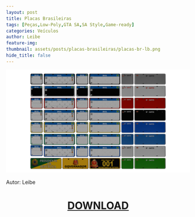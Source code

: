 ```yaml
---
layout: post
title: Placas Brasileiras
tags: [Peças,Low-Poly,GTA SA,SA Style,Game-ready]
categories: Veículos
author: Leibe
feature-img:
thumbnail: assets/posts/placas-brasileiras/placas-br-lb.png
hide_title: false
---
```

![Placas Brasileiras](/assets/posts/placas-brasileiras/placas-br-lb.png)

Autor: Leibe

<h1 style="text-align: center; color: white;">
    <a href="/assets/posts/placas-brasileiras/Placas-Brasileiras.zip" download>DOWNLOAD</a>
<h1>
